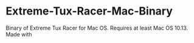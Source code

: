 # Extreme-Tux-Racer-Mac-Binary
Binary of Extreme Tux Racer for Mac OS. Requires at least Mac OS 10.13. Made with
